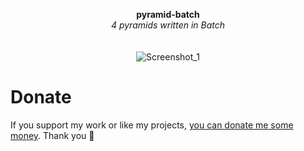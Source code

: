 <p align="center">
	<b>pyramid-batch</b>
	<br>
  <i>4 pyramids written in Batch</i>
	<br><br><br>
	<img alt="Screenshot_1" src="https://user-images.githubusercontent.com/48186982/80483291-1e7e2e00-8956-11ea-828f-3f9e2ee7557e.png">
</p>

# Donate
If you support my work or like my projects, [you can donate me some money](https://github.com/hXR16F/donate/blob/master/README.md). Thank you 💙
